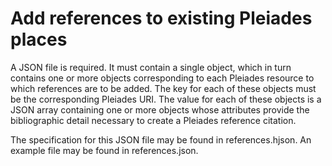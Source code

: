 # Add references to existing Pleiades places

A JSON file is required. It must contain a single object, which in turn contains one or more objects corresponding to each Pleiades resource to which references are to be added. The key for each of these objects must be the corresponding Pleiades URI. The value for each of these objects is a JSON array containing one or more objects whose attributes provide the bibliographic detail necessary to create a Pleiades reference citation.

The specification for this JSON file may be found in references.hjson. An example file may be found in references.json.
